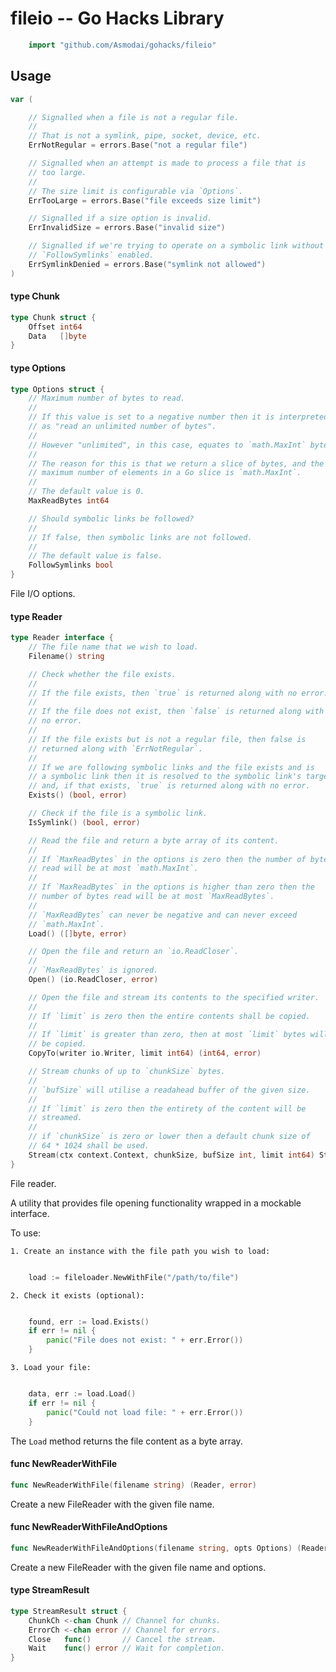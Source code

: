 <!-- -*- Mode: gfm; auto-fill: t; fill-column: 78; -*- -->

# fileio -- Go Hacks Library

```go
    import "github.com/Asmodai/gohacks/fileio"
```

## Usage

```go
var (

	// Signalled when a file is not a regular file.
	//
	// That is not a symlink, pipe, socket, device, etc.
	ErrNotRegular = errors.Base("not a regular file")

	// Signalled when an attempt is made to process a file that is
	// too large.
	//
	// The size limit is configurable via `Options`.
	ErrTooLarge = errors.Base("file exceeds size limit")

	// Signalled if a size option is invalid.
	ErrInvalidSize = errors.Base("invalid size")

	// Signalled if we're trying to operate on a symbolic link without
	// `FollowSymlinks` enabled.
	ErrSymlinkDenied = errors.Base("symlink not allowed")
)
```

#### type Chunk

```go
type Chunk struct {
	Offset int64
	Data   []byte
}
```


#### type Options

```go
type Options struct {
	// Maximum number of bytes to read.
	//
	// If this value is set to a negative number then it is interpreted
	// as "read an unlimited number of bytes".
	//
	// However "unlimited", in this case, equates to `math.MaxInt` bytes.
	//
	// The reason for this is that we return a slice of bytes, and the
	// maximum number of elements in a Go slice is `math.MaxInt`.
	//
	// The default value is 0.
	MaxReadBytes int64

	// Should symbolic links be followed?
	//
	// If false, then symbolic links are not followed.
	//
	// The default value is false.
	FollowSymlinks bool
}
```

File I/O options.

#### type Reader

```go
type Reader interface {
	// The file name that we wish to load.
	Filename() string

	// Check whether the file exists.
	//
	// If the file exists, then `true` is returned along with no error.
	//
	// If the file does not exist, then `false` is returned along with
	// no error.
	//
	// If the file exists but is not a regular file, then false is
	// returned along with `ErrNotRegular`.
	//
	// If we are following symbolic links and the file exists and is
	// a symbolic link then it is resolved to the symbolic link's target
	// and, if that exists, `true` is returned along with no error.
	Exists() (bool, error)

	// Check if the file is a symbolic link.
	IsSymlink() (bool, error)

	// Read the file and return a byte array of its content.
	//
	// If `MaxReadBytes` in the options is zero then the number of bytes
	// read will be at most `math.MaxInt`.
	//
	// If `MaxReadBytes` in the options is higher than zero then the
	// number of bytes read will be at most `MaxReadBytes`.
	//
	// `MaxReadBytes` can never be negative and can never exceed
	// `math.MaxInt`.
	Load() ([]byte, error)

	// Open the file and return an `io.ReadCloser`.
	//
	// `MaxReadBytes` is ignored.
	Open() (io.ReadCloser, error)

	// Open the file and stream its contents to the specified writer.
	//
	// If `limit` is zero then the entire contents shall be copied.
	//
	// If `limit` is greater than zero, then at most `limit` bytes will
	// be copied.
	CopyTo(writer io.Writer, limit int64) (int64, error)

	// Stream chunks of up to `chunkSize` bytes.
	//
	// `bufSize` will utilise a readahead buffer of the given size.
	//
	// If `limit` is zero then the entirety of the content will be
	// streamed.
	//
	// if `chunkSize` is zero or lower then a default chunk size of
	// 64 * 1024 shall be used.
	Stream(ctx context.Context, chunkSize, bufSize int, limit int64) StreamResult
}
```

File reader.

A utility that provides file opening functionality wrapped in a mockable
interface.

To use:

    1. Create an instance with the file path you wish to load:

```go

    load := fileloader.NewWithFile("/path/to/file")

```

    2. Check it exists (optional):

```go

    found, err := load.Exists()
    if err != nil {
    	panic("File does not exist: " + err.Error())
    }

```

    3. Load your file:

```go

    data, err := load.Load()
    if err != nil {
    	panic("Could not load file: " + err.Error())
    }

```

The `Load` method returns the file content as a byte array.

#### func  NewReaderWithFile

```go
func NewReaderWithFile(filename string) (Reader, error)
```
Create a new FileReader with the given file name.

#### func  NewReaderWithFileAndOptions

```go
func NewReaderWithFileAndOptions(filename string, opts Options) (Reader, error)
```
Create a new FileReader with the given file name and options.

#### type StreamResult

```go
type StreamResult struct {
	ChunkCh <-chan Chunk // Channel for chunks.
	ErrorCh <-chan error // Channel for errors.
	Close   func()       // Cancel the stream.
	Wait    func() error // Wait for completion.
}
```
